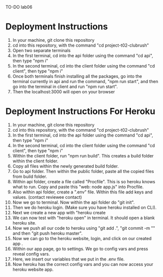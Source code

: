 TO-DO lab06
# Deployment Instructions
1. In your machine, git clone this repository
2. cd into this repository, with the command "cd project-t02-clubrush"
3. Open two separate terminals
4. In the first terminal, cd into the api folder using the command "cd api", then type "npm i"
5. In the second terminal, cd into the client folder using the command "cd client", then type "npm i"
6. Once both terminals finish installing all the packages, go into the terminal currently in api and run the command, "npm run start", and then go into the terminal in client and run "npm run start".
7. Then the localhost:3000 will open on your browser


# Deployment Instructions For Heroku
1. In your machine, git clone this repository
2. cd into this repository, with the command "cd project-t02-clubrush"
3. In the first terminal, cd into the api folder using the command "cd api", then type "npm i"
4. In the second terminal, cd into the client folder using the command "cd client", then type "npm i"
5. Within the client folder, run "npm run build". This creates a build folder within the client folder.
6. Copy all files within the newly generated build folder.
7. Go to api folder. Then within the public folder, paste all the copied files from build folder.
8. Within api folder, create a file called "Procfile". This is so heroku knows what to run. Copy and paste this "web: node app.js" into Procfile.
9. Also within api folder, create a ".env" file. Within this file add keys and values. (contact reviewee contact)
10. Now we go to terminal. Now within the api folder do "git init". 
11. Then we do heroku login. (Make sure you have heroku installed on CLI).
12. Next we create a new app with "heroku create <name-of-app>
13. We can now test with "heroku open" in terminal. It should open a blank heroku site.
14. Now we push all our code to heroku using "git add .", "git commit -m "<some message>" and then "git push heroku master".
15. Now we can go to the heroku website, login, and click on our created app <name-of-app>.
16. Within our app page, go to settings. We go to config vars and press reveal config vars.
17. Here, we insert our variables that we put in the .env file.
18. Now heroku has the correct config vars and you can now access your heroku website app.
